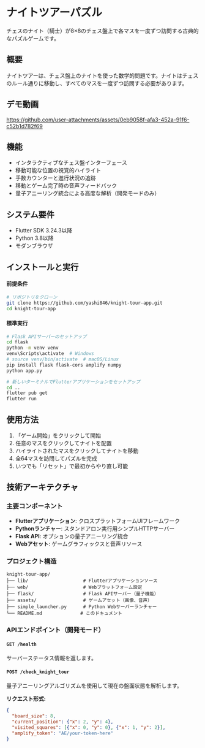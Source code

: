 # ナイトツアーパズル

チェスのナイト（騎士）が8×8のチェス盤上で各マスを一度ずつ訪問する古典的なパズルゲームです。

## 概要

ナイトツアーは、チェス盤上のナイトを使った数学的問題です。ナイトはチェスのルール通りに移動し、すべてのマスを一度ずつ訪問する必要があります。

## デモ動画

https://github.com/user-attachments/assets/0eb9058f-afa3-452a-91f6-c52b1d782f69

## 機能

- インタラクティブなチェス盤インターフェース
- 移動可能な位置の視覚的ハイライト
- 手数カウンターと進行状況の追跡
- 移動とゲーム完了時の音声フィードバック
- 量子アニーリング統合による高度な解析（開発モードのみ）

## システム要件

- Flutter SDK 3.24.3以降
- Python 3.8以降  
- モダンブラウザ

## インストールと実行

#### 前提条件
```bash
# リポジトリをクローン
git clone https://github.com/yashi846/knight-tour-app.git
cd knight-tour-app
```

#### 標準実行
```bash
# Flask APIサーバーのセットアップ
cd flask
python -m venv venv
venv\Scripts\activate  # Windows
# source venv/bin/activate  # macOS/Linux
pip install flask flask-cors amplify numpy
python app.py

# 新しいターミナルでFlutterアプリケーションをセットアップ
cd ..
flutter pub get
flutter run
```

## 使用方法

1. 「ゲーム開始」をクリックして開始
2. 任意のマスをクリックしてナイトを配置
3. ハイライトされたマスをクリックしてナイトを移動
4. 全64マスを訪問してパズルを完成
5. いつでも「リセット」で最初からやり直し可能

## 技術アーキテクチャ

### 主要コンポーネント
- **Flutterアプリケーション**: クロスプラットフォームUIフレームワーク
- **Pythonランチャー**: スタンドアロン実行用シンプルHTTPサーバー
- **Flask API**: オプションの量子アニーリング統合
- **Webアセット**: ゲームグラフィックスと音声リソース

### プロジェクト構造
```
knight-tour-app/
├── lib/                    # Flutterアプリケーションソース
├── web/                    # Webプラットフォーム設定
├── flask/                  # Flask APIサーバー（量子機能）
├── assets/                 # ゲームアセット（画像、音声）
├── simple_launcher.py      # Python Webサーバーランチャー
└── README.md              # このドキュメント
```

### APIエンドポイント（開発モード）

#### `GET /health`
サーバーステータス情報を返します。

#### `POST /check_knight_tour`
量子アニーリングアルゴリズムを使用して現在の盤面状態を解析します。

**リクエスト形式:**
```json
{
  "board_size": 8,
  "current_position": {"x": 2, "y": 4},
  "visited_squares": [{"x": 0, "y": 0}, {"x": 1, "y": 2}],
  "amplify_token": "AE/your-token-here"
}
```


